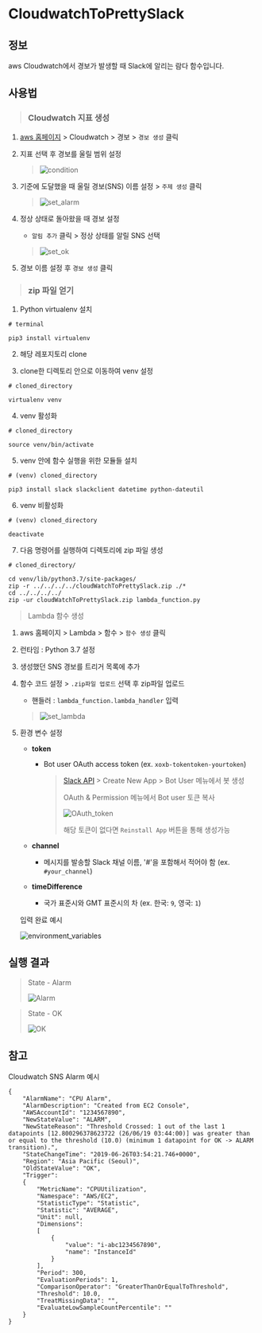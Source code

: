 # CloudwatchToPrettySlack

## 정보

aws Cloudwatch에서 경보가 발생할 때 Slack에 알리는 람다 함수입니다.

## 사용법

> ### Cloudwatch 지표 생성

1. [aws 홈페이지](https://aws.amazon.com/) > Cloudwatch > 경보 > `경보 생성` 클릭

2. 지표 선택 후 경보를 울릴 범위 설정

    > ![condition](src/condition.png)

3. 기준에 도달했을 때 울릴 경보(SNS) 이름 설정 > `주제 생성` 클릭

    > ![set_alarm](src/set_alarm.png)
    
4. 정상 상태로 돌아왔을 때 경보 설정

    - `알림 추가` 클릭 > 정상 상태를 알릴 SNS 선택
    
    > ![set_ok](src/set_ok.png)
    
5. 경보 이름 설정 후 `경보 생성` 클릭

> ### zip 파일 얻기


1. Python virtualenv 설치

```
# terminal

pip3 install virtualenv
```

2. 해당 레포지토리 clone

3. clone한 디렉토리 안으로 이동하여 venv 설정

```
# cloned_directory

virtualenv venv
```

4. venv 활성화

```
# cloned_directory

source venv/bin/activate
```

5. venv 안에 함수 실행을 위한 모듈들 설치

```
# (venv) cloned_directory

pip3 install slack slackclient datetime python-dateutil
```

6. venv 비활성화
```
# (venv) cloned_directory

deactivate
```

7. 다음 명령어를 실행하여 디렉토리에 zip 파일 생성

```
# cloned_directory/

cd venv/lib/python3.7/site-packages/
zip -r ../../../../cloudWatchToPrettySlack.zip ./*
cd ../../../../
zip -ur cloudWatchToPrettySlack.zip lambda_function.py
```
    
> Lambda 함수 생성

1. aws 홈페이지 > Lambda > 함수 > `함수 생성` 클릭

2. 런타임 : Python 3.7 설정

3. 생성했던 SNS 경보를 트리거 목록에 추가

4. 함수 코드 설정 > `.zip파일 업로드` 선택 후 zip파일 업로드

    * 핸들러 : `lambda_function.lambda_handler` 입력

    > ![set_lambda](src/set_lambda.png)
    
5. 환경 변수 설정

    - **token**

        - Bot user OAuth access token (ex. `xoxb-tokentoken-yourtoken`)
        
            > [Slack API](https://api.slack.com) > Create New App > Bot User 메뉴에서 봇 생성
            >
            > OAuth & Permission 메뉴에서 Bot user 토큰 복사
            >
            > ![OAuth_token](src/OAuth_token.png)
            >
            > 해당 토큰이 없다면 `Reinstall App` 버튼을 통해 생성가능
            
    - **channel**
    
        - 메시지를 발송할 Slack 채널 이름, '#'을 포함해서 적어야 함 (ex. `#your_channel`)
    
    - **timeDifference**
    
        - 국가 표준시와 GMT 표준시의 차 (ex. 한국: `9`, 영국: `1`)
        
    입력 완료 예시
    
    ![environment_variables](src/environment_variables.png)
    
## 실행 결과

> State - Alarm
>
>![Alarm](./src/state_alarm.png)

> State - OK
>
>![OK](./src/state_ok.png)

## 참고

Cloudwatch SNS Alarm 예시

```
{
    "AlarmName": "CPU Alarm",
    "AlarmDescription": "Created from EC2 Console",
    "AWSAccountId": "1234567890",
    "NewStateValue": "ALARM",
    "NewStateReason": "Threshold Crossed: 1 out of the last 1 datapoints [12.800296378623722 (26/06/19 03:44:00)] was greater than or equal to the threshold (10.0) (minimum 1 datapoint for OK -> ALARM transition).",
    "StateChangeTime": "2019-06-26T03:54:21.746+0000",
    "Region": "Asia Pacific (Seoul)",
    "OldStateValue": "OK",
    "Trigger":
    {
        "MetricName": "CPUUtilization",
        "Namespace": "AWS/EC2",
        "StatisticType": "Statistic",
        "Statistic": "AVERAGE",
        "Unit": null,
        "Dimensions":
        [
            {
                "value": "i-abc1234567890",
                "name": "InstanceId"
            }
        ],
        "Period": 300,
        "EvaluationPeriods": 1,
        "ComparisonOperator": "GreaterThanOrEqualToThreshold",
        "Threshold": 10.0,
        "TreatMissingData": "",
        "EvaluateLowSampleCountPercentile": ""
    }
}
```